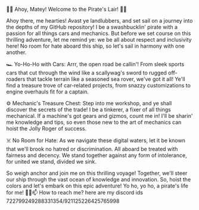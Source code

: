 🏴‍☠️ Ahoy, Matey! Welcome to the Pirate's Lair! 🚗💨

Ahoy there, me hearties! Avast ye landlubbers, and set sail on a journey into the depths of my GitHub repository! I be a swashbucklin' pirate with a passion for all things cars and mechanics. But before we set course on this thrilling adventure, let me remind ye: we be all about respect and inclusivity here! No room for hate aboard this ship, so let's sail in harmony with one another.

🏎️ Yo-Ho-Ho with Cars:
Arrr, the open road be callin'! From sleek sports cars that cut through the wind like a scallywag's sword to rugged off-roaders that tackle terrain like a seasoned sea rover, we've got it all! Ye'll find a treasure trove of car-related projects, from snazzy customizations to engine overhauls fit for a captain.

⚙️ Mechanic's Treasure Chest:
Step into me workshop, and ye shall discover the secrets of the trade! I be a tinkerer, a fixer of all things mechanical. If a machine's got gears and gizmos, count me in! I'll be sharin' me knowledge and tips, so even those new to the art of mechanics can hoist the Jolly Roger of success.

☠️ No Room for Hate:
As we navigate these digital waters, let it be known that we'll brook no hatred or discrimination. All aboard be treated with fairness and decency. We stand together against any form of intolerance, for united we stand, divided we sink.

So weigh anchor and join me on this thrilling voyage! Together, we'll steer our ship through the vast ocean of knowledge and innovation. So, hoist the colors and let's embark on this epic adventure! Yo ho, yo ho, a pirate's life for me! 🏴‍☠️📫 How to reach me? here are my discord ids 722799249288331354/921125226425765998

<!---
Pirate4Gamer/Pirate4Gamer is a ✨ special ✨ repository because its `README.md` (this file) appears on your GitHub profile.
You can click the Preview link to take a look at your changes.
--->
